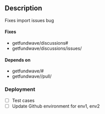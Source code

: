 ## Description

Fixes import issues bug

#### Fixes

- getfundwave/discussions#<number>
- getfundwave/discussions/issues/<number>

#### Depends on

- getfundwave/<repo>#<number>
- getfundwave/<repo>/pull/<number>

### Deployment

- [ ] Test cases
- [ ] Update Github environment for env1, env2
